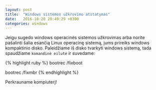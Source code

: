 ```yaml
---
layout: post
title:  "Windows sistemos užkrovimo atstatymas"
date:   2016-10-20 20:49:29 +0300
categories: windows
---
```

Jeigu sugedo windows operacinės sistemos užkrovimas arba norite pašalinti šalia esančią Linux operacinę sistemą, jums prireiks windows kompaktinio disko. Paleidžiame iš disko tvarkyti windows sistemą, tada spaudžiame `komandinė eilutė` ir suvedame:

{% highlight ruby %}
bootrec /fixboot

bootrec /fixmbr
{% endhighlight %}

Perkrauname kompiuterį!


